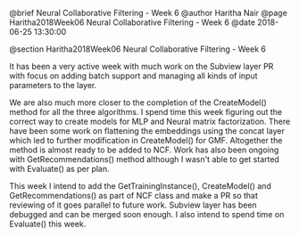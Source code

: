 @brief Neural Collaborative Filtering - Week 6
@author Haritha Nair
@page Haritha2018Week06 Neural Collaborative Filtering - Week 6
@date 2018-06-25 13:30:00

@section Haritha2018Week06 Neural Collaborative Filtering - Week 6

It has been a very active week with much work on the Subview layer PR with focus on adding batch support and managing all kinds of input parameters to the layer.

We are also much more closer to the completion of the CreateModel() method for all the three algorithms. I spend time this week figuring out the correct way to create models for MLP and Neural matrix factorization. There have been some work on flattening the embeddings using the concat layer which led to further modification in CreateModel() for GMF. Altogether the method is almost ready to be added to NCF. Work has also been ongoing with GetRecommendations() method although I wasn't able to get started with Evaluate() as per plan.

This week I intend to add the GetTrainingInstance(), CreateModel() and GetRecommendations() as part of NCF class and make a PR so that reviewing of it goes parallel to future work. Subview layer has been debugged and can be merged soon enough. I also intend to spend time on Evaluate() this week.
